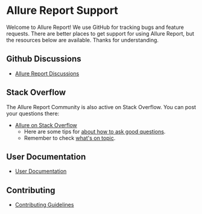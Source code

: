 Allure Report Support
===================

Welcome to Allure Report! We use GitHub for tracking bugs and feature requests. 
There are better places to get support for using Allure Report, 
but the resources below are available. Thanks for understanding.

## Github Discussions

* [Allure Report Discussions](https://github.com/allure-framework/discussions)

## Stack Overflow

The Allure Report Community is also active on Stack Overflow. You can post your questions there:

* [Allure on Stack Overflow](https://stackoverflow.com/questions/tagged/allure)
    * Here are some tips for [about how to ask good questions](http://stackoverflow.com/help/how-to-ask).
    * Remember to check [what's on topic](http://stackoverflow.com/help/on-topic).

## User Documentation

* [User Documentation](https://allurereport.org/docs/)

## Contributing

* [Contributing Guidelines](https://github.com/allure-framework/allure2/blob/main/.github/CONTRIBUTING.md)
